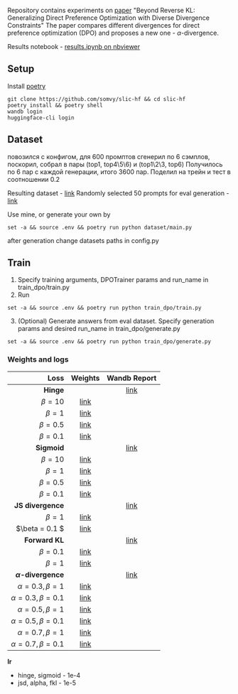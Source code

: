 Repository contains experiments on [paper](https://arxiv.org/abs/2309.16240) "Beyond Reverse KL: Generalizing Direct Preference Optimization with Diverse Divergence Constraints"
The paper compares different divergences for direct preference optimization (DPO) and proposes a new one - $\alpha$-divergence.

Results notebook - [results.ipynb on nbviewer](https://nbviewer.org/github/somvy/slic-hf/blob/main/results.ipynb)

## Setup

Install [poetry](https://python-poetry.org/docs/)

```
git clone https://github.com/somvy/slic-hf && cd slic-hf
poetry install && poetry shell
wandb login
huggingface-cli login
```

## Dataset



повозился с конфигом, для 600 промптов сгенерил по 6 сэмплов, поскорил, собрал в пары (top1, top4\5\6) и (top1\2\3, top6)
Получилось по 6 пар с каждой генерации, итого 3600 пар. Поделил на трейн и тест в соотношении 0.2

Resulting dataset - [link](https://huggingface.co/datasets/therem/dpo_dataset)
Randomly selected 50 prompts for eval generation - [link](https://huggingface.co/datasets/therem/dpo_dataset_eval)

Use mine, or generate your own by

```
set -a && source .env && poetry run python dataset/main.py
```

after generation change datasets paths in config.py

## Train

1. Specify training arguments, DPOTrainer params and run_name in train_dpo/train.py
2. Run

```
set -a && source .env && poetry run python train_dpo/train.py
```

3. (Optional) Generate answers from eval dataset. Specify generation params and desired run_name in
   train_dpo/generate.py

```
set -a && source .env && poetry run python train_dpo/generate.py
```

### Weights and logs

|                        Loss |                             Weights                             |                     Wandb Report                      |
|----------------------------:|:---------------------------------------------------------------:|:-----------------------------------------------------:|
|                   **Hinge** |                                                                 | [link](https://api.wandb.ai/links/siriusopt/qf7ucsy0) |
|                $\beta = 10$ |   [link](https://huggingface.co/therem/gpt_imdb_hinge_beta10)   |                                                       |
|                 $\beta = 1$ |   [link](https://huggingface.co/therem/gpt_imdb_hinge_beta1)    |                                                       |
|               $\beta = 0.5$ |  [link](https://huggingface.co/therem/gpt_imdb_hinge_beta5e-1)  |                                                       |
|               $\beta = 0.1$ |  [link](https://huggingface.co/therem/gpt_imdb_hinge_beta1e-1)  |                                                       |
|                 **Sigmoid** |                                                                 | [link](https://api.wandb.ai/links/siriusopt/vtlaxd9l) |
|                $\beta = 10$ |  [link](https://huggingface.co/therem/gpt_imdb_sigmoid_beta10)  |                                                       |
|                 $\beta = 1$ |  [link](https://huggingface.co/therem/gpt_imdb_sigmoid_beta1)   |                                                       |
|               $\beta = 0.5$ | [link](https://huggingface.co/therem/gpt_imdb_sigmoid_beta5e-1) |                                                       |
|               $\beta = 0.1$ | [link](https://huggingface.co/therem/gpt_imdb_sigmoid_beta1e-1) |                                                       |
|           **JS divergence** |                                                                 | [link](https://api.wandb.ai/links/siriusopt/t5m4frwk) |
|                 $\beta = 1$ |    [link](https://huggingface.co/therem/gpt_imdb_jsd_beta1)     |                                                       |
|              $\beta = 0.1 $ |   [link](https://huggingface.co/therem/gpt_imdb_jsd_beta1e-1)   |
|              **Forward KL** |                                                                 | [link](https://api.wandb.ai/links/siriusopt/c6zrjivo) |
|                 $\beta=0.1$ |   [link](https://huggingface.co/therem/gpt_imdb_fkl_beta1e-1)   |                                                       |
|                 $\beta = 1$ |    [link](https://huggingface.co/therem/gpt_imdb_fkl_beta1)     |
|     **$\alpha$-divergence** |                                                                 | [link](https://api.wandb.ai/links/siriusopt/h7bboyh4) |
|   $\alpha = 0.3, \beta = 1$ |  [link](https://huggingface.co/therem/gpt_imdb_alpha03_beta1)   |
| $\alpha = 0.3, \beta = 0.1$ | [link](https://huggingface.co/therem/gpt_imdb_alpha03_beta1e-1) |
|   $\alpha = 0.5, \beta = 1$ |  [link](https://huggingface.co/therem/gpt_imdb_alpha05_beta1)   |
| $\alpha = 0.5, \beta = 0.1$ | [link](https://huggingface.co/therem/gpt_imdb_alpha05_beta1e-1) |
|   $\alpha = 0.7, \beta = 1$ |  [link](https://huggingface.co/therem/gpt_imdb_alpha07_beta1)   |
| $\alpha = 0.7, \beta = 0.1$ | [link](https://huggingface.co/therem/gpt_imdb_alpha07_beta1e-1) |

**lr**

* hinge, sigmoid - 1e-4
* jsd, alpha, fkl -  1e-5

